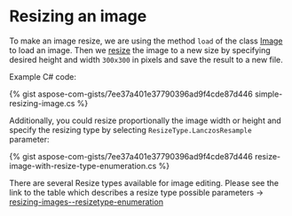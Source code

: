 # Resizing an image

To make an image resize, we are using the method `load` of the class [Image](https://reference.aspose.com/imaging/net/aspose.imaging/image/) to load an image. Then we [resize](https://reference.aspose.com/imaging/net/aspose.imaging/image/resize/) the image to a new size by specifying desired height and width `300x300` in pixels and save the result to a new file. 

Example C# code:

{% gist aspose-com-gists/7ee37a401e37790396ad9f4cde87d446 simple-resizing-image.cs %}

Additionally, you could resize proportionally the image width or height and specify the resizing type by selecting `ResizeType.LanczosResample` parameter:

{% gist aspose-com-gists/7ee37a401e37790396ad9f4cde87d446 resize-image-with-resize-type-enumeration.cs %}

There are several Resize types available for image editing. Please see the link to the table which describes a resize type possible parameters -> [resizing-images--resizetype-enumeration](
https://docs.aspose.com/imaging/net/crop-rotate-and-resize-images/#resizing-images--resizetype-enumeration)
